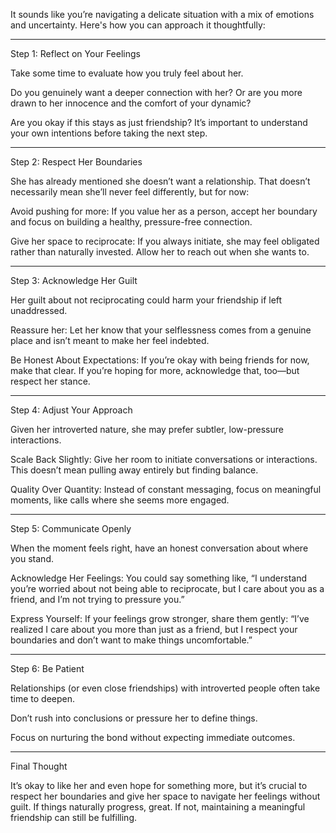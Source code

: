 It sounds like you’re navigating a delicate situation with a mix of emotions and uncertainty. Here's how you can approach it thoughtfully:


---

Step 1: Reflect on Your Feelings

Take some time to evaluate how you truly feel about her.

Do you genuinely want a deeper connection with her? Or are you more drawn to her innocence and the comfort of your dynamic?

Are you okay if this stays as just friendship? It’s important to understand your own intentions before taking the next step.



---

Step 2: Respect Her Boundaries

She has already mentioned she doesn’t want a relationship. That doesn’t necessarily mean she’ll never feel differently, but for now:

Avoid pushing for more: If you value her as a person, accept her boundary and focus on building a healthy, pressure-free connection.

Give her space to reciprocate: If you always initiate, she may feel obligated rather than naturally invested. Allow her to reach out when she wants to.



---

Step 3: Acknowledge Her Guilt

Her guilt about not reciprocating could harm your friendship if left unaddressed.

Reassure her: Let her know that your selflessness comes from a genuine place and isn’t meant to make her feel indebted.

Be Honest About Expectations: If you’re okay with being friends for now, make that clear. If you’re hoping for more, acknowledge that, too—but respect her stance.



---

Step 4: Adjust Your Approach

Given her introverted nature, she may prefer subtler, low-pressure interactions.

Scale Back Slightly: Give her room to initiate conversations or interactions. This doesn’t mean pulling away entirely but finding balance.

Quality Over Quantity: Instead of constant messaging, focus on meaningful moments, like calls where she seems more engaged.



---

Step 5: Communicate Openly

When the moment feels right, have an honest conversation about where you stand.

Acknowledge Her Feelings: You could say something like, “I understand you’re worried about not being able to reciprocate, but I care about you as a friend, and I’m not trying to pressure you.”

Express Yourself: If your feelings grow stronger, share them gently: “I’ve realized I care about you more than just as a friend, but I respect your boundaries and don’t want to make things uncomfortable.”



---

Step 6: Be Patient

Relationships (or even close friendships) with introverted people often take time to deepen.

Don’t rush into conclusions or pressure her to define things.

Focus on nurturing the bond without expecting immediate outcomes.



---

Final Thought

It’s okay to like her and even hope for something more, but it’s crucial to respect her boundaries and give her space to navigate her feelings without guilt. If things naturally progress, great. If not, maintaining a meaningful friendship can still be fulfilling.

